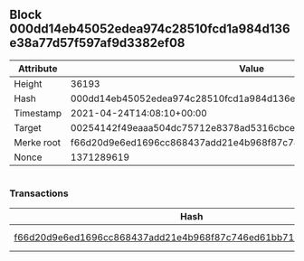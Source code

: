 ## Block 000dd14eb45052edea974c28510fcd1a984d136e38a77d57f597af9d3382ef08

Attribute | Value
--- | ---
Height | 36193
Hash | 000dd14eb45052edea974c28510fcd1a984d136e38a77d57f597af9d3382ef08
Timestamp | 2021-04-24T14:08:10+00:00
Target | 00254142f49eaaa504dc75712e8378ad5316cbcead634704b3734b6271167cc4
Merke root | f66d20d9e6ed1696cc868437add21e4b968f87c746ed61bb71cc191ef68584f6
Nonce | 1371289619

```

```

### Transactions

Hash | Amount
--- | ---
[f66d20d9e6ed1696cc868437add21e4b968f87c746ed61bb71cc191ef68584f6](f66d20d9e6ed1696cc868437add21e4b968f87c746ed61bb71cc191ef68584f6.md) | 10.00000000 SKEPTI 
